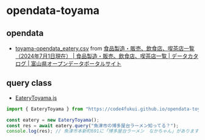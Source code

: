 # opendata-toyama
 
## opendata

- [toyama-opendata_eatery.csv](data/toyama-opendata_eatery.csv) from [食品製造・販売、飲食店、喫茶店一覧（2024年7月1日現在） | 食品製造・販売、飲食店、喫茶店一覧 | データカタログ | 富山県オープンデータポータルサイト](https://opendata.pref.toyama.jp/dataset/syokuhin/resource/984efe30-d471-41fe-a189-5a346e8ce280)

## query class

- [EateryToyama.js](EateryToyama)

```js
import { EateryToyama } from "https://code4fukui.github.io/opendata-toyama/EateryToyama.js";

const eatery = new EateryToyama();
const res = await eatery.query("魚津市の博多屋台ラーメン知ってる？");
console.log(res); // 魚津市本新町691に「博多屋台ラーメン　なかちゃん」があります
```
